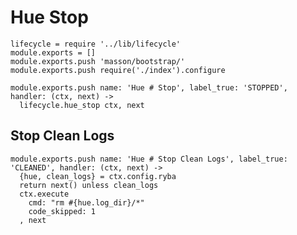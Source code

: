 
# Hue Stop

    lifecycle = require '../lib/lifecycle'
    module.exports = []
    module.exports.push 'masson/bootstrap/'
    module.exports.push require('./index').configure

    module.exports.push name: 'Hue # Stop', label_true: 'STOPPED', handler: (ctx, next) ->
      lifecycle.hue_stop ctx, next

## Stop Clean Logs

    module.exports.push name: 'Hue # Stop Clean Logs', label_true: 'CLEANED', handler: (ctx, next) ->
      {hue, clean_logs} = ctx.config.ryba
      return next() unless clean_logs
      ctx.execute
        cmd: "rm #{hue.log_dir}/*"
        code_skipped: 1
      , next


